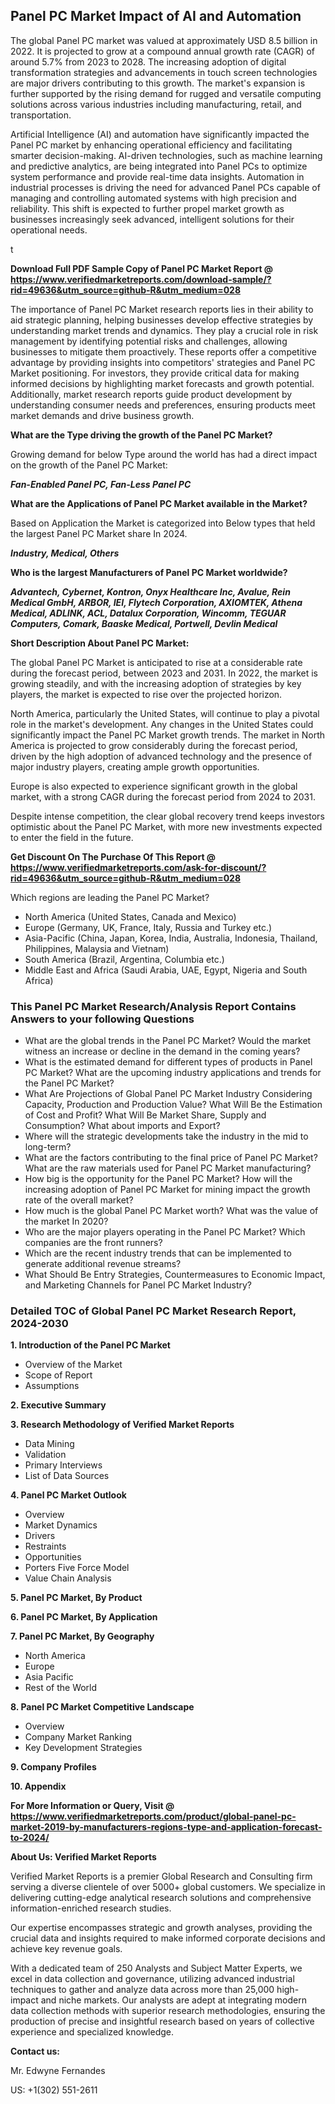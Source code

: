 <h2>Panel PC Market Impact of AI and Automation</h2><p>The global Panel PC market was valued at approximately USD 8.5 billion in 2022. It is projected to grow at a compound annual growth rate (CAGR) of around 5.7% from 2023 to 2028. The increasing adoption of digital transformation strategies and advancements in touch screen technologies are major drivers contributing to this growth. The market's expansion is further supported by the rising demand for rugged and versatile computing solutions across various industries including manufacturing, retail, and transportation.</p><p>Artificial Intelligence (AI) and automation have significantly impacted the Panel PC market by enhancing operational efficiency and facilitating smarter decision-making. AI-driven technologies, such as machine learning and predictive analytics, are being integrated into Panel PCs to optimize system performance and provide real-time data insights. Automation in industrial processes is driving the need for advanced Panel PCs capable of managing and controlling automated systems with high precision and reliability. This shift is expected to further propel market growth as businesses increasingly seek advanced, intelligent solutions for their operational needs.</p>t</p><p id="" class=""><strong>Download Full PDF Sample Copy of Panel PC Market Report @ <a href="https://www.verifiedmarketreports.com/download-sample/?rid=49636&utm_source=github-R&utm_medium=028" target="_blank">https://www.verifiedmarketreports.com/download-sample/?rid=49636&utm_source=github-R&utm_medium=028</a></strong></p><p>The importance of&nbsp;Panel PC Market research reports lies in their ability to aid strategic planning, helping businesses develop effective strategies by understanding market trends and dynamics. They play a crucial role in risk management by identifying potential risks and challenges, allowing businesses to mitigate them proactively. These reports offer a competitive advantage by providing insights into competitors' strategies and Panel PC Market positioning. For investors, they provide critical data for making informed decisions by highlighting market forecasts and growth potential. Additionally, market research reports guide product development by understanding consumer needs and preferences, ensuring products meet market demands and drive business growth.</p><p><strong>What are the&nbsp;Type driving the growth of the Panel PC Market?</strong></p><p id="" class="">Growing demand for below Type around the world has had a direct impact on the growth of the Panel PC Market:</p><em><strong>Fan-Enabled Panel PC, Fan-Less Panel PC</strong></em></p><strong>What are the&nbsp;Applications&nbsp;of Panel PC Market available in the Market?</strong></p><p id="" class="">Based on Application the Market is categorized into Below types that held the largest Panel PC Market share In 2024.</p><em><strong>Industry, Medical, Others</strong></em></p><strong>Who is the largest Manufacturers of Panel PC Market worldwide?</strong></p><p><em><strong>Advantech, Cybernet, Kontron, Onyx Healthcare Inc, Avalue, Rein Medical GmbH, ARBOR, IEI, Flytech Corporation, AXIOMTEK, Athena Medical, ADLINK, ACL, Datalux Corporation, Wincomm, TEGUAR Computers, Comark, Baaske Medical, Portwell, Devlin Medical</strong></em></p><p id="" class=""><strong>Short Description About Panel PC Market:</strong></p><p>The global Panel PC Market is anticipated to rise at a considerable rate during the forecast period, between 2023 and 2031. In 2022, the market is growing steadily, and with the increasing adoption of strategies by key players, the market is expected to rise over the projected horizon.</p><p>North America, particularly the United States, will continue to play a pivotal role in the market's development. Any changes in the United States could significantly impact the Panel PC Market growth trends. The market in North America is projected to grow considerably during the forecast period, driven by the high adoption of advanced technology and the presence of major industry players, creating ample growth opportunities.</p><p>Europe is also expected to experience significant growth in the global market, with a strong CAGR during the forecast period from 2024 to 2031.</p><p>Despite intense competition, the clear global recovery trend keeps investors optimistic about the Panel PC Market, with more new investments expected to enter the field in the future.</p><p id="" class=""><strong>Get Discount On The Purchase Of This Report @ <a href="https://www.verifiedmarketreports.com/ask-for-discount/?rid=49636&utm_source=github-R&utm_medium=028" target="_blank">https://www.verifiedmarketreports.com/ask-for-discount/?rid=49636&utm_source=github-R&utm_medium=028</a></strong></p>Which regions are leading the Panel PC Market?</p><ul><li>North America (United States, Canada and Mexico)</li><li>Europe (Germany, UK, France, Italy, Russia and Turkey etc.)</li><li>Asia-Pacific (China, Japan, Korea, India, Australia, Indonesia, Thailand, Philippines, Malaysia and Vietnam)</li><li>South America (Brazil, Argentina, Columbia etc.)</li><li>Middle East and Africa (Saudi Arabia, UAE, Egypt, Nigeria and South Africa)</li></ul><h3 id="" class="">This Panel PC Market Research/Analysis Report Contains Answers to your following Questions</h3><ul><li>What are the global trends in the Panel PC Market? Would the market witness an increase or decline in the demand in the coming years?</li><li>What is the estimated demand for different types of products in Panel PC Market? What are the upcoming industry applications and trends for the Panel PC Market?</li><li>What Are Projections of Global Panel PC Market Industry Considering Capacity, Production and Production Value? What Will Be the Estimation of Cost and Profit? What Will Be Market Share, Supply and Consumption? What about imports and Export?</li><li>Where will the strategic developments take the industry in the mid to long-term?</li><li>What are the factors contributing to the final price of Panel PC Market? What are the raw materials used for Panel PC Market manufacturing?</li><li>How big is the opportunity for the Panel PC Market? How will the increasing adoption of Panel PC Market for mining impact the growth rate of the overall market?</li><li>How much is the global Panel PC Market worth? What was the value of the market In 2020?</li><li>Who are the major players operating in the Panel PC Market? Which companies are the front runners?</li><li>Which are the recent industry trends that can be implemented to generate additional revenue streams?</li><li>What Should Be Entry Strategies, Countermeasures to Economic Impact, and Marketing Channels for Panel PC Market Industry?</li></ul><h3 id="" class="">Detailed TOC of Global Panel PC Market Research Report, 2024-2030</h3><p id="" class=""><strong>1. Introduction of the Panel PC Market</strong></p><ul><li>Overview of the Market</li><li>Scope of Report</li><li>Assumptions</li></ul><p id="" class=""><strong>2. Executive Summary</strong></p><p id="" class=""><strong>3. Research Methodology of Verified Market Reports</strong></p><ul><li>Data Mining</li><li>Validation</li><li>Primary Interviews</li><li>List of Data Sources</li></ul><p id="" class=""><strong>4. Panel PC Market Outlook</strong></p><ul><li>Overview</li><li>Market Dynamics</li><li>Drivers</li><li>Restraints</li><li>Opportunities</li><li>Porters Five Force Model</li><li>Value Chain Analysis</li></ul><p id="" class=""><strong>5. Panel PC Market, By Product</strong></p><p id="" class=""><strong>6. Panel PC Market, By Application</strong></p><p id="" class=""><strong>7. Panel PC Market, By Geography</strong></p><ul><li>North America</li><li>Europe</li><li>Asia Pacific</li><li>Rest of the World</li></ul><p id="" class=""><strong>8. Panel PC Market Competitive Landscape</strong></p><ul><li>Overview</li><li>Company Market Ranking</li><li>Key Development Strategies</li></ul><p id="" class=""><strong>9. Company Profiles</strong></p><p id="" class=""><strong>10. Appendix</strong></p><p id="" class=""><strong>For More Information or Query, Visit @ <a href="https://www.verifiedmarketreports.com/product/global-panel-pc-market-2019-by-manufacturers-regions-type-and-application-forecast-to-2024/" target="_blank">https://www.verifiedmarketreports.com/product/global-panel-pc-market-2019-by-manufacturers-regions-type-and-application-forecast-to-2024/</a></strong></p><p id="" class=""><strong>About Us: Verified Market Reports</strong></p><p id="" class="">Verified Market Reports is a premier Global Research and Consulting firm serving a diverse clientele of over 5000+ global customers. We specialize in delivering cutting-edge analytical research solutions and comprehensive information-enriched research studies.</p><p id="" class="">Our expertise encompasses strategic and growth analyses, providing the crucial data and insights required to make informed corporate decisions and achieve key revenue goals.</p><p id="" class="">With a dedicated team of 250 Analysts and Subject Matter Experts, we excel in data collection and governance, utilizing advanced industrial techniques to gather and analyze data across more than 25,000 high-impact and niche markets. Our analysts are adept at integrating modern data collection methods with superior research methodologies, ensuring the production of precise and insightful research based on years of collective experience and specialized knowledge.</p><p id="" class=""><strong>Contact us:</strong></p><p id="" class="">Mr. Edwyne Fernandes</p><p id="" class="">US: +1(302) 551-2611</p>